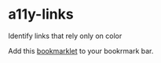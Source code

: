 # a11y-links
Identify links that rely only on color

Add this 
[bookmarklet]("javascript:(function()%7Bfunction%20compareAElementsWithParents()%20%7B%0A%20%20const%20links%20%3D%20document.querySelectorAll('a')%3B%0A%0A%20%20%2F%2F%20Visual%20%2B%20font%20related%20properties%20to%20compare%0A%20%20const%20relevantProps%20%3D%20%5B%0A%20%20%20%20'font-family'%2C%0A%20%20%20%20'font-size'%2C%0A%20%20%20%20'font-weight'%2C%0A%20%20%20%20'font-style'%2C%0A%20%20%20%20'letter-spacing'%2C%0A%20%20%20%20'line-height'%2C%0A%20%20%20%20'text-decoration'%2C%0A%20%20%20%20'text-transform'%2C%0A%20%20%20%20'color'%2C%0A%20%20%20%20'visibility'%2C%0A%20%20%20%20'display'%2C%0A%20%20%20%20'opacity'%2C%0A%20%20%20%20'background-color'%2C%0A%20%20%20%20'border-top'%2C%0A%20%20%20%20'border-right'%2C%0A%20%20%20%20'border-bottom'%2C%0A%20%20%20%20'border-left'%2C%0A%20%20%20%20'margin-top'%2C%0A%20%20%20%20'margin-right'%2C%0A%20%20%20%20'margin-bottom'%2C%0A%20%20%20%20'margin-left'%2C%0A%20%20%20%20'padding-top'%2C%0A%20%20%20%20'padding-right'%2C%0A%20%20%20%20'padding-bottom'%2C%0A%20%20%20%20'padding-left'%0A%20%20%5D%3B%0A%0A%20%20links.forEach((link%2C%20index)%20%3D%3E%20%7B%0A%20%20%20%20const%20parent%20%3D%20link.parentElement%3B%0A%20%20%20%20if%20(!parent)%20return%3B%0A%0A%20%20%20%20const%20linkStyles%20%3D%20window.getComputedStyle(link)%3B%0A%20%20%20%20const%20parentStyles%20%3D%20window.getComputedStyle(parent)%3B%0A%0A%20%20%20%20const%20differences%20%3D%20%7B%7D%3B%0A%0A%20%20%20%20relevantProps.forEach(prop%20%3D%3E%20%7B%0A%20%20%20%20%20%20const%20linkValue%20%3D%20linkStyles.getPropertyValue(prop)%3B%0A%20%20%20%20%20%20const%20parentValue%20%3D%20parentStyles.getPropertyValue(prop)%3B%0A%0A%20%20%20%20%20%20if%20(linkValue%20!%3D%3D%20parentValue)%20%7B%0A%20%20%20%20%20%20%20%20differences%5Bprop%5D%20%3D%20%7B%0A%20%20%20%20%20%20%20%20%20%20link%3A%20linkValue%2C%0A%20%20%20%20%20%20%20%20%20%20parent%3A%20parentValue%0A%20%20%20%20%20%20%20%20%7D%3B%0A%20%20%20%20%20%20%7D%0A%20%20%20%20%7D)%3B%0A%0A%20%20%20%20if%20(Object.keys(differences).length%20%3E%200)%20%7B%0A%20%20%20%20%20%20console.log(%60Differences%20for%20%3Ca%3E%20element%20%23%24%7Bindex%20%2B%201%7D%3A%60%2C%20link)%3B%0A%20%20%20%20%20%20console.table(differences)%3B%0A%20%20%20%20%7D%0A%20%20%7D)%3B%0A%7D%0A%0A%2F%2F%20Run%20the%20function%0AcompareAElementsWithParents()%3B%7D)()%3B")
to your bookrmark bar.